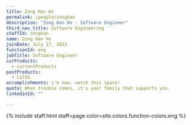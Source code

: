 ```yaml
---
title: Zong Han Ho
permalink: /people/zonghan
description: "Zong Han Ho - Software Engineer"
third_nav_title: Software Engineering
staffId: zonghan
name: Zong Han Ho
joinDate: July 17, 2023
functionId: eng
jobTitle: Software Engineer
curProducts:
  - currentProducts
pastProducts:
  - CalSG
accomplishments: i'm new, watch this space!
quote: When trouble comes, it’s your family that supports you.
linkedinId: ""

---
```


{% include staff.html staff=page color=site.colors.function-colors.eng %}
